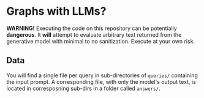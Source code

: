 # Graphs with LLMs?

**WARNING!** Executing the code on this repository can be potentially **dangerous**. It **will** attempt to evaluate arbitrary text returned from the generative model with minimal to no sanitization. Execute at your own risk.

## Data

You will find a single file per query in sub-directories of `queries/` containing the input prompt. A corresponding file, with only the model's output text, is located in corresposning sub-dirs in a folder called `answers/`.
